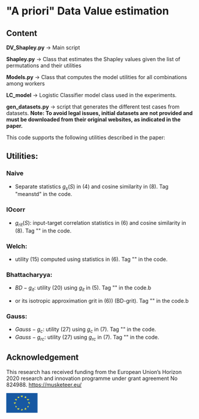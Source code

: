 # "A priori" Data Value estimation

## Content


**DV_Shapley.py** -> Main script

**Shapley.py**  -> Class that estimates the Shapley values given the list of permutations and their utilities

**Models.py** ->  Class that computes the model utilities for all combinations among workers

**LC_model** -> Logistic Classifier model class used in the experiments. 

**gen_datasets.py** -> script that generates the different test cases from datasets. **Note: To avoid legal issues, initial datasets are not provided and must be downloaded from their original websites, as indicated in the paper.**

This code supports the following utilities described in the paper:


## Utilities:


### **Naive**

* Separate statistics $g_s(S)$ in (4) and cosine similarity in (8). Tag "meanstd" in the code.

### **IOcorr** 

* $g_{rit}(S)$:  input-target correlation statistics in (6) and cosine similarity in (8). Tag "" in the code.

### **Welch**: 

* utility (15) computed using statistics in (6). Tag "" in the code.

### **Bhattacharyya**: 

* $BD-g_{it}$: utility (20) using $g_{it}$ in (5). Tag "" in the code.b

* or its isotropic approximation grit in (6)) (BD-grit). Tag "" in the code.b

### **Gauss**: 

* $Gauss-g_c$: utility (27) using $g_c$ in (7). Tag "" in the code.
* $Gauss-g_{rc}$: utility (27) using $g_{rc}$ in (7). Tag "" in the code.


## Acknowledgement 

This research has received funding from the European Union’s Horizon 2020 research and innovation programme under grant agreement No 824988. https://musketeer.eu/

![](./EU.png)